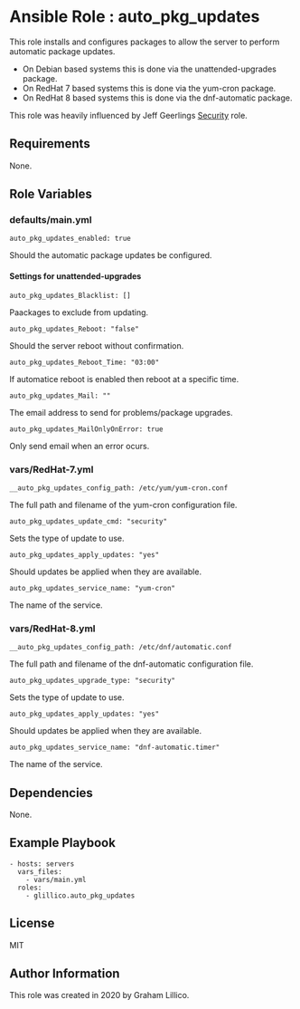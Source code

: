 # Ansible Role : auto_pkg_updates

This role installs and configures packages to allow the server to perform automatic package updates.

- On Debian based systems this is done via the unattended-upgrades package.
- On RedHat 7 based systems this is done via the yum-cron package.
- On RedHat 8 based systems this is done via the dnf-automatic package.

This role was heavily influenced by Jeff Geerlings [Security](https://galaxy.ansible.com/geerlingguy/security) role.

## Requirements

None.

## Role Variables

### defaults/main.yml

    auto_pkg_updates_enabled: true

Should the automatic package updates be configured.

#### Settings for unattended-upgrades

    auto_pkg_updates_Blacklist: []

Paackages to exclude from updating.

    auto_pkg_updates_Reboot: "false"

Should the server reboot without confirmation.

    auto_pkg_updates_Reboot_Time: "03:00"

If automatice reboot is enabled then reboot at a specific time.

    auto_pkg_updates_Mail: ""

The email address to send for problems/package upgrades.

    auto_pkg_updates_MailOnlyOnError: true

Only send email when an error ocurs.

### vars/RedHat-7.yml

    __auto_pkg_updates_config_path: /etc/yum/yum-cron.conf

The full path and filename of the yum-cron configuration file.

    auto_pkg_updates_update_cmd: "security"

Sets the type of update to use.

    auto_pkg_updates_apply_updates: "yes"

Should updates be applied when they are available.

    auto_pkg_updates_service_name: "yum-cron"

The name of the service.

### vars/RedHat-8.yml

    __auto_pkg_updates_config_path: /etc/dnf/automatic.conf

The full path and filename of the dnf-automatic configuration file.

    auto_pkg_updates_upgrade_type: "security"

Sets the type of update to use.

    auto_pkg_updates_apply_updates: "yes"

Should updates be applied when they are available.

    auto_pkg_updates_service_name: "dnf-automatic.timer"

The name of the service.

## Dependencies

None.

## Example Playbook

    - hosts: servers
      vars_files:
        - vars/main.yml
      roles:
        - glillico.auto_pkg_updates

## License

MIT

## Author Information

This role was created in 2020 by Graham Lillico.
